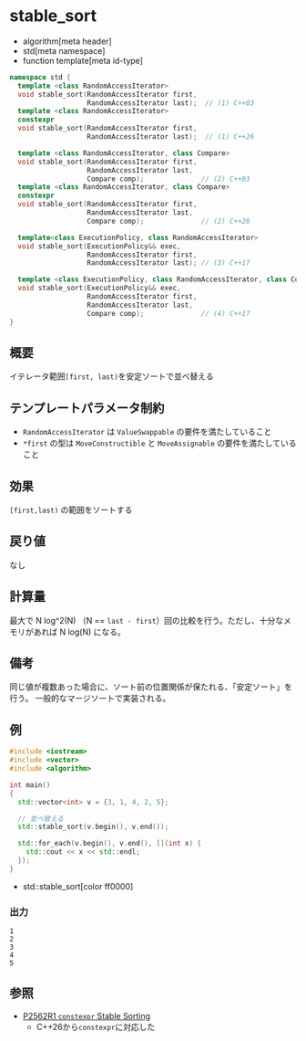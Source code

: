 # stable_sort
* algorithm[meta header]
* std[meta namespace]
* function template[meta id-type]

```cpp
namespace std {
  template <class RandomAccessIterator>
  void stable_sort(RandomAccessIterator first,
                   RandomAccessIterator last);  // (1) C++03
  template <class RandomAccessIterator>
  constexpr
  void stable_sort(RandomAccessIterator first,
                   RandomAccessIterator last);  // (1) C++26

  template <class RandomAccessIterator, class Compare>
  void stable_sort(RandomAccessIterator first,
                   RandomAccessIterator last,
                   Compare comp);              // (2) C++03
  template <class RandomAccessIterator, class Compare>
  constexpr
  void stable_sort(RandomAccessIterator first,
                   RandomAccessIterator last,
                   Compare comp);              // (2) C++26

  template<class ExecutionPolicy, class RandomAccessIterator>
  void stable_sort(ExecutionPolicy&& exec,
                   RandomAccessIterator first,
                   RandomAccessIterator last); // (3) C++17

  template <class ExecutionPolicy, class RandomAccessIterator, class Compare>
  void stable_sort(ExecutionPolicy&& exec,
                   RandomAccessIterator first,
                   RandomAccessIterator last,
                   Compare comp);              // (4) C++17
}
```

## 概要
イテレータ範囲`[first, last)`を安定ソートで並べ替える


## テンプレートパラメータ制約
- `RandomAccessIterator` は `ValueSwappable` の要件を満たしていること
- `*first` の型は `MoveConstructible` と `MoveAssignable` の要件を満たしていること


## 効果
`[first,last)` の範囲をソートする


## 戻り値
なし


## 計算量
最大で N log^2(N) （N == `last - first`）回の比較を行う。ただし、十分なメモリがあれば N log(N) になる。


## 備考
同じ値が複数あった場合に、ソート前の位置関係が保たれる、「安定ソート」を行う。
一般的なマージソートで実装される。


## 例
```cpp example
#include <iostream>
#include <vector>
#include <algorithm>

int main()
{
  std::vector<int> v = {3, 1, 4, 2, 5};

  // 並べ替える
  std::stable_sort(v.begin(), v.end());

  std::for_each(v.begin(), v.end(), [](int x) {
    std::cout << x << std::endl;
  });
}
```
* std::stable_sort[color ff0000]

### 出力
```
1
2
3
4
5
```


## 参照
- [P2562R1 `constexpr` Stable Sorting](https://open-std.org/jtc1/sc22/wg21/docs/papers/2022/p2562r1.pdf)
    - C++26から`constexpr`に対応した

